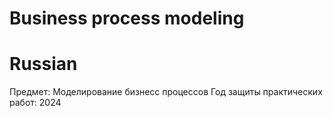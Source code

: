 # Business process modeling

# Russian 

Предмет: Моделирование бизнесс процессов
Год защиты практических работ: 2024
